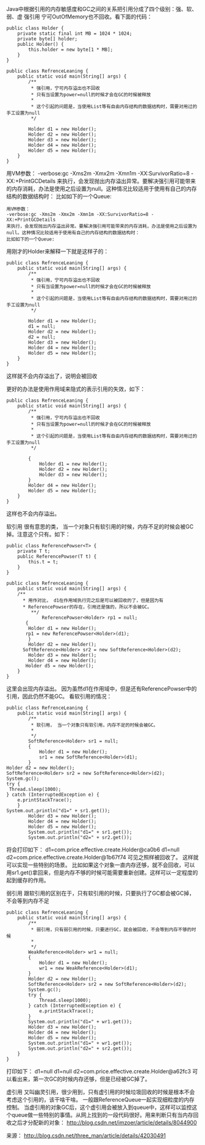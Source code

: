 Java中根据引用的内存敏感度和GC之间的关系把引用分成了四个级别：强、软、弱、虚
强引用
宁可OutOfMemory也不回收。看下面的代码：

```
public class Holder {  
    private static final int MB = 1024 * 1024;    
    private byte[] holder;  
    public Holder() {  
        this.holder = new byte[1 * MB];  
    }  
}  

public class RefrenceLeaning {  
    public static void main(String[] args) {  
        /** 
         * 强引用，宁可内存溢出也不回收 
         * 只有当设置为power=null的时候才会在GC的时候被释放 
         *  
         * 这个引起的问题是，当使用List等有自由内存结构的数据结构时，需要对用过的手工设置为null 
         */  
          
        Holder d1 = new Holder();  
        Holder d2 = new Holder();  
        Holder d3 = new Holder();  
        Holder d4 = new Holder();  
        Holder d5 = new Holder();  
    }  
}  
```

用VM参数：
    -verbose:gc -Xms2m -Xmx2m -Xmn1m -XX:SurvivorRatio=8 -XX:+PrintGCDetails
来执行，会发现抛出内存溢出异常。要解决强引用可能带来的内存消耗，办法是使用之后设置为null。这种情况比较适用于使用有自己的内存结构的数据结构时：
比如如下的一个Queue:

```
用VM参数：
-verbose:gc -Xms2m -Xmx2m -Xmn1m -XX:SurvivorRatio=8 -XX:+PrintGCDetails
来执行，会发现抛出内存溢出异常。要解决强引用可能带来的内存消耗，办法是使用之后设置为null。这种情况比较适用于使用有自己的内存结构的数据结构时：
比如如下的一个Queue:
```

用刚才的Holder来解释一下就是这样子的：
```
public class RefrenceLeaning {  
    public static void main(String[] args) {  
        /** 
         * 强引用，宁可内存溢出也不回收 
         * 只有当设置为power=null的时候才会在GC的时候被释放 
         *  
         * 这个引起的问题是，当使用List等有自由内存结构的数据结构时，需要对用过的手工设置为null 
         */  
          
        Holder d1 = new Holder();  
        d1 = null;  
        Holder d2 = new Holder();  
        d2 = null;  
        Holder d3 = new Holder();  
        Holder d4 = new Holder();  
        Holder d5 = new Holder();  
    }  
}  
```

这样就不会内存溢出了，说明会被回收

更好的办法是使用作用域来隐式的表示引用的失效，如下：

```
public class RefrenceLeaning {  
    public static void main(String[] args) {  
        /** 
         * 强引用，宁可内存溢出也不回收 
         * 只有当设置为power=null的时候才会在GC的时候被释放 
         *  
         * 这个引起的问题是，当使用List等有自由内存结构的数据结构时，需要对用过的手工设置为null 
         */  
          
        {  
            Holder d1 = new Holder();  
            Holder d2 = new Holder();  
            Holder d3 = new Holder();  
        }  
        Holder d4 = new Holder();  
        Holder d5 = new Holder();  
    }  
}  
```

这样也不会内存溢出。

软引用
很有意思的类，  当一个对象只有软引用的时候，内存不足的时候会被GC掉。注意这个只有。如下：
```
public class ReferencePowser<T> {  
    private T t;  
    public ReferencePowser(T t) {  
        this.t = t;  
    }  
}  
```
```
public class RefrenceLeaning {  
    public static void main(String[] args) {  
    /** 
      * 用作对比， d1在作用域执行完之后是可以被回收的了，但是因为有 
      * ReferencePowser的存在，引用还是强的，所以不会被GC。 
         **/  
             ReferencePowser<Holder> rp1 = null;  
       {  
        Holder d1 = new Holder();  
       rp1 = new ReferencePowser<Holder>(d1);  
        }  
        Holder d2 = new Holder();  
      SoftReference<Holder> sr2 = new SoftReference<Holder>(d2);  
        Holder d3 = new Holder();  
        Holder d4 = new Holder();  
       Holder d5 = new Holder();  
    }  
} 
```
这里会出现内存溢出。 因为虽然d1在作用域中，但是还有ReferencePowser中的引用，因此仍然不能GC。 看软引用的情况：

```
public class RefrenceLeaning {  
    public static void main(String[] args) {  
        /** 
         * 软引用， 当一个对象只有软引用，内存不足的时候会被GC。 
         *  
         */  
        SoftReference<Holder> sr1 = null;  
        {  
            Holder d1 = new Holder();  
            sr1 = new SoftReference<Holder>(d1);  
        } 
Holder d2 = new Holder();  
SoftReference<Holder> sr2 = new SoftReference<Holder>(d2);
System.gc();
try {  
 Thread.sleep(1000);  
} catch (InterruptedException e) {  
	e.printStackTrace();  
	}  
System.out.println("d1=" + sr1.get());  
        Holder d3 = new Holder();  
        Holder d4 = new Holder();  
        Holder d5 = new Holder();  
        System.out.println("d1=" + sr1.get());  
        System.out.println("d2=" + sr2.get());  
```

将会打印如下：
d1=com.price.effective.create.Holder@ca0b6
d1=null
d2=com.price.effective.create.Holder@1b67f74
可见之照样被回收了。  这样就可以实现一些特别的场景。 比如如果这个对象一直内存还够，就不会回收，可以用sr1.get()拿回来，但是内存不够的时候可能需要重新创建。这样可以一定程度的起到缓存的作用。

弱引用
跟软引用的区别在于，只有软引用的时候，只要执行了GC都会被GC掉，不会等到内存不足
```
public class RefrenceLeaning {  
    public static void main(String[] args) {  
        /** 
         * 弱引用，只有弱引用的时候，只要进行GC，就会被回收，不会等到内存不够的时候 
         *  
         */  
        WeakReference<Holder> wr1 = null;  
        {  
            Holder d1 = new Holder();  
            wr1 = new WeakReference<Holder>(d1);  
        }  
        Holder d2 = new Holder();  
        SoftReference<Holder> sr2 = new SoftReference<Holder>(d2);  
        System.gc();  
        try {  
            Thread.sleep(1000);  
        } catch (InterruptedException e) {  
            e.printStackTrace();  
        }  
        System.out.println("d1=" + wr1.get());  
        Holder d3 = new Holder();  
        Holder d4 = new Holder();  
        Holder d5 = new Holder();  
        System.out.println("d1=" + wr1.get());  
        System.out.println("d2=" + sr2.get());  
    }  
}  
```

打印如下：
d1=null
d1=null
d2=com.price.effective.create.Holder@a62fc3
可以看出来，第一次GC的时候内存还够，但是已经被GC掉了。

虚引用
又叫幽灵引用，很少用到，只有虚引用的时候垃圾回收的时候是根本不会考虑这个引用的，该干啥干啥。
一般跟ReferenceQueue一起实现细粒度的内存控制。 当虚引用的对象GC后，这个虚引用会被放入到queue中，这样可以监控这个queue做一些特别的事情。从网上找到的一段代码很好。用来判断只有当内存回收之后才分配新的对象：
http://blog.csdn.net/imzoer/article/details/8044900

来源： <http://blog.csdn.net/three_man/article/details/42030491>